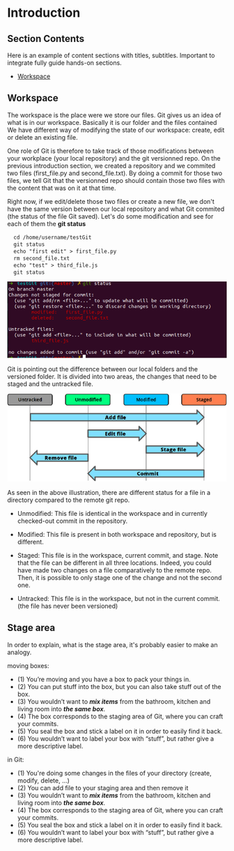 # Introduction

## Section Contents

Here is an example of content sections with titles, subtitles. Important to integrate fully guide hands-on sections.

* [Workspace](#Workspace)

## Workspace

The workspace is the place were we store our files. Git gives us an idea of what is in our workspace. Basically it is our folder and the files contained
We have different way of modifying the state of our workspace: create, edit or delete an existing file.

One role of Git is therefore to take track of those modifications between your workplace (your local repository) and the git versionned repo.
On the previous introduction section, we created a repository and we commited two files (first_file.py and second_file.txt).
By doing a commit for those two files, we tell Git that the versionned repo should contain those two files with the content that was on it at that time.

Right now, if we edit/delete those two files or create a new file, we don't have the same version between our local repository and what Git commited (the status of the file Git saved).
Let's do some modification and see for each of them the **git status**

```
  cd /home/username/testGit
  git status
  echo "first edit" > first_file.py
  rm second_file.txt
  echo "test" > third_file.js
  git status

```
![](../pics/status_workspace_0.png)

Git is pointing out the difference between our local folders and the versioned folder. It is divided into two areas, the changes that need to be staged and the untracked file.

![](../pics/areas_0.jpg)

As seen in the above illustration, there are different status for a file in a directory compared to the remote git repo.

- Unmodified: This file is identical in the workspace and in currently checked-out commit in the repository.

- Modified: This file is present in both workspace and repository, but is different.

- Staged: This file is in the workspace, current commit, and stage. Note that the file can be different in all three locations. Indeed, you could have made two changes on a file comparatively to the remote repo. Then, it is possible to only stage one of the change and not the second one.  

- Untracked: This file is in the workspace, but not in the current commit. (the file has never been versioned)

## Stage area

In order to explain, what is the stage area, it's probably easier to make an analogy.

moving boxes:

  -  (1) You’re moving and you have a box to pack your things in.
  -  (2) You can put stuff into the box, but you can also take stuff out of the box.
  -  (3) You wouldn’t want to ***mix items*** from the bathroom, kitchen and living room into ***the same box***.
  -  (4) The box corresponds to the staging area of Git, where you can craft your commits.
  -  (5) You seal the box and stick a label on it in order to easily find it back.
  -  (6) You wouldn’t want to label your box with “stuff”, but rather give a more descriptive label.

in Git:

  -  (1) You're doing some changes in the files of your directory (create, modify, delete, ...)
  -  (2) You can add file to your staging area and then remove it
  -  (3) You wouldn’t want to ***mix items*** from the bathroom, kitchen and living room into ***the same box***.
  -  (4) The box corresponds to the staging area of Git, where you can craft your commits.
  -  (5) You seal the box and stick a label on it in order to easily find it back.
  -  (6) You wouldn’t want to label your box with “stuff”, but rather give a more descriptive label.
